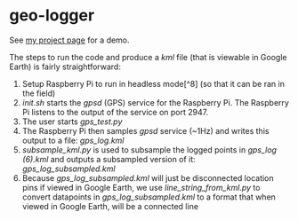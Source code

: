 # geo-logger

See [my project page](https://www.johndallascast.com/project/other/geo_logger/) for a demo.

The steps to run the code and produce a *kml* file (that is viewable in Google Earth) is fairly straightforward:                                                                                                                                                            
1. Setup Raspberry Pi to run in headless mode[^8] (so that it can be ran in the field) 
2. *init.sh* starts the *gpsd* (GPS) service for the Raspberry Pi.  The Raspberry Pi listens to the output of the service on port 2947.
3. The user starts *gps_test.py*
4. The Raspberry Pi then samples *gpsd* service (~1Hz) and writes this output to a file: *gps_log.kml*
5. *subsample_kml.py* is used to subsample the logged points in *gps_log (6).kml* and outputs a subsampled version of it: *gps_log_subsampled.kml*
6. Because *gps_log_subsampled.kml* will just be disconnected location pins if viewed in Google Earth, we use *line_string_from_kml.py* to convert datapoints in *gps_log_subsampled.kml* to a format that when viewed in Google Earth, will be a connected line                                                                    
